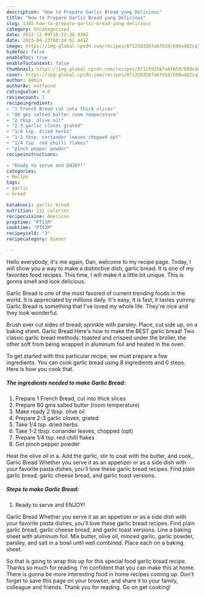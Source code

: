 ```yaml
---
description: "How to Prepare Garlic Bread yang Delicious"
title: "How to Prepare Garlic Bread yang Delicious"
slug: 1305-how-to-prepare-garlic-bread-yang-delicious
category: Uncategorized
date: 2022-12-09T18:22:38.038Z
date: 2023-04-23T00:34:02.441Z
image: https://img-global.cpcdn.com/recipes/8712593567a6f659/680x482cq70/garlic-bread-recipe-main-photo.jpg
hideToc: false
enableToc: true
enableTocContent: false
thumbnail: https://img-global.cpcdn.com/recipes/8712593567a6f659/680x482cq70/garlic-bread-recipe-main-photo.jpg
cover: https://img-global.cpcdn.com/recipes/8712593567a6f659/680x482cq70/garlic-bread-recipe-main-photo.jpg
author: Admin
authorAv: notfound
ratingvalue: 4.6
reviewcount: 7
recipeingredient:
- "1 French Bread cut into thick slices"
- "80 gms salted butter room temperature"
- "2 tbsp. olive oil"
- "2-3 garlic cloves grated"
- "1/4 tsp. dried herbs"
- "1-2 tbsp. coriander leaves chopped opt"
- "1/4 tsp. red chilli flakes"
- "pinch pepper powder"
recipeinstructions:

- "Ready to serve and ENJOY!"
categories:
- Recipe
tags:
- garlic
- bread

katakunci: garlic bread 
nutrition: 211 calories
recipecuisine: American
preptime: "PT11M"
cooktime: "PT42M"
recipeyield: "3"
recipecategory: Dinner

---
```



Hello everybody, it's me again, Dan, welcome to my recipe page. Today, I will show you a way to make a distinctive dish, garlic bread. It is one of my favorites food recipes. This time, I will make it a little bit unique. This is gonna smell and look delicious.

Garlic Bread is one of the most favored of current trending foods in the world. It is appreciated by millions daily. It's easy, it is fast, it tastes yummy. Garlic Bread is something that I've loved my whole life. They're nice and they look wonderful.

Brush over cut sides of bread; sprinkle with parsley. Place, cut side up, on a baking sheet. Garlic Bread Here&#39;s how to make the BEST garlic bread! Two classic garlic bread methods: toasted and crisped under the broiler, the other soft from being wrapped in aluminum foil and heated in the oven.


To get started with this particular recipe, we must prepare a few ingredients. You can cook garlic bread using 8 ingredients and 0 steps. Here is how you cook that.

<!--inarticleads1-->

##### The ingredients needed to make Garlic Bread:

1. Prepare 1 French Bread, cut into thick slices
1. Prepare 80 gms salted butter (room temperature)
1. Make ready 2 tbsp. olive oil
1. Prepare 2-3 garlic cloves, grated
1. Take 1/4 tsp. dried herbs
1. Take 1-2 tbsp. coriander leaves, chopped (opt)
1. Prepare 1/4 tsp. red chilli flakes
1. Get pinch pepper powder


Heat the olive oil in a. Add the garlic, stir to coat with the butter, and cook,. Garlic Bread Whether you serve it as an appetizer or as a side dish with your favorite pasta dishes, you&#39;ll love these garlic bread recipes. Find plain garlic bread, garlic cheese bread, and garlic toast versions. 

<!--inarticleads2-->

##### Steps to make Garlic Bread:


1. Ready to serve and ENJOY!

Garlic Bread Whether you serve it as an appetizer or as a side dish with your favorite pasta dishes, you&#39;ll love these garlic bread recipes. Find plain garlic bread, garlic cheese bread, and garlic toast versions. Line a baking sheet with aluminum foil. Mix butter, olive oil, minced garlic, garlic powder, parsley, and salt in a bowl until well combined. Place each on a baking sheet. 

So that is going to wrap this up for this special food garlic bread recipe. Thanks so much for reading. I'm confident that you can make this at home. There is gonna be more interesting food in home recipes coming up. Don't forget to save this page on your browser, and share it to your family, colleague and friends. Thank you for reading. Go on get cooking!

